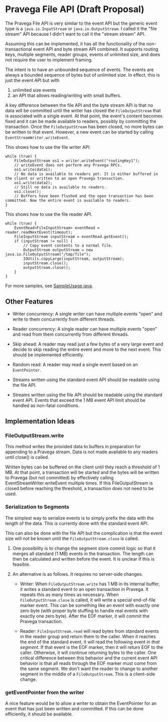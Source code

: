 
# Pravega File API (Draft Proposal)

The Pravega File API is very similar to the event API but the generic event type is a `java.io.InputStream` or
`java.io.OutputStream`. I called it the "file stream" API because I didn't want to call it the "stream stream" API.

Assuming this can be implemented, it has all the functionality of the non-transactional event API and byte stream API combined.
It supports routing keys, multiple segments, reader groups, events of unlimited size, and does not require the user to implement framing.

The intent is to have an unbounded sequence of events.
The events are always a bounded sequence of bytes but of unlimited size.
In effect, this is just the event API but with
1) unlimited size events
2) an API that allows reading/writing with small buffers.

A key difference between the file API and the byte stream API is that no data will be committed until the writer has closed
the `FileOutputStream` that is associated with a single event.
At that point, the event's content becomes fixed and it can be made available to readers, possibly by committing the transaction.
Once the `FileOutputStream` has been closed, no more bytes can be written to that event.
However, a new event can be started by calling `EventStreamWriter.writeEvent`.

This shows how to use the file writer API.

```
while (true) {
    FileOutputStream os1 = writer.writeEvent("routingKey1");
    // writeEvent does not perform any Pravega RPCs.
    os1.write(data1);
    // No data is available to readers yet. It is either buffered in the client or written to an open Pravega transaction.
    os1.write(data2);
    // Still no data is available to readers.
    os1.close();
    // Buffers have been flushed and the open transaction has been committed. Now the entire event is available to readers.
}
```

This shows how to use the file reader API.

```
while (true) {
    EventRead<FileInputStream> eventRead = reader.readNextEvent(timeout);
    FileInputStream inputStream = eventRead.getEvent();
    if (inputStream != null) {
        // Copy event contents to a normal file.
        OutputStream outputStream = new java.io.FileOutputStream("/tmp/file");
        IOUtils.copyLarge(inputStream, outputStream);
        inputStream.close();
        outputStream.close();
    }
}
```

For more samples, see [SampleUsage.java](SampleUsage.java).

## Other Features

- Writer concurrency: A single writer can have multiple events "open" and write to them concurrently from
  different threads.

- Reader concurrency: A single reader can have multiple events "open" and read from them concurrently from
  different threads.

- Skip ahead: A reader may read just a few bytes of a very large event and decide to skip reading the entire event
  and move to the next event. This should be implemented efficiently.

- Random read: A reader may read a single event based on an `EventPointer`.

- Streams written using the standard event API should be readable using the file API.

- Streams written using the file API should be readable using the standard event API.
  Events that exceed the 1 MB event API limit should be handled as non-fatal conditions.

## Implementation Ideas

### FileOutputStream.write

This method writes the provided data to buffers in preparation for appending to a Pravega stream.
Data is not made available to any readers until close() is called.

Written bytes can be buffered on the client until they reach a threshold of 1 MB.
At that point, a transaction will be started and the bytes will be written to Pravega
(but not committed) by effectively calling EventStreamWriter.writeEvent multiple times.
If this FileOutputStream is closed before reaching the threshold, a transaction does
not need to be used.

### Serialization to Segments

The simplest way to serialize events is to simply prefix the data with the length of the data.
This is currently done with the standard event API.

This can also be done with the file API but the complication is that the event size will not be
known until the `FileOutputStream.close` is called.

1. One possibility is to change the segment store
   commit logic so that it merges all standard (1 MB) events in the transaction.
   The length can then be calculated and written before the event. It is unclear if this is feasible.

2. An alternative is as follows. It requires no server-side changes.

   - Writer: When `FileOutputStream.write` has 1 MB in its internal buffer,
     it writes a standard event to an open transaction in Pravega. It repeats this as many times as necessary.
     When `FileOutputStream.close` is called, it will write a special end-of-file marker event.
     This can be something like an event with exactly one zero byte (with proper byte stuffing to handle
     real events with exactly one zero byte).
     After the EOF marker, it will commit the Pravega transaction.

   - Reader: `FileInputStream.read` will read bytes from standard events in the reader group and return them to the caller.
     When it reaches the end of the standard event, it will read the following event *in that segment*.
     If that event is the EOF marker, then it will return EOF to the caller.
     Otherwise, it will continue returning bytes to the caller.
     One critical difference between this behavior and the current event API behavior is that all
     reads through the EOF marker must come from the same segment. We don't want the reader
     to change to another segment in the middle of a `FileOutputStream`. This is a client-side change.

### getEventPointer from the writer

A nice feature would be to allow a writer to obtain the EventPointer for an event that has just been written and committed.
If this can be done efficiently, it should be available.
